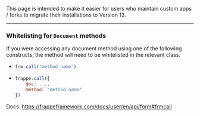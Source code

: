This page is intended to make it easier for users who maintain custom apps / forks to migrate their installations to Version 13.

---


### Whitelisting for `Document` methods

If you were accessing any document method using one of the following constructs, the method will need to be whitelisted in the relevant class.

- ```js
  frm.call("method_name")
  ```
- ```js
  frappe.call({
      doc: ...,
      method: "method_name"
  })
  ```

Docs: https://frappeframework.com/docs/user/en/api/form#frmcall